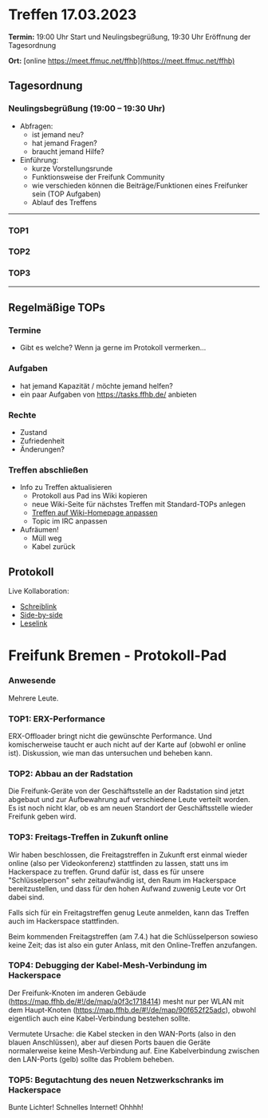 # Treffen 17.03.2023

**Termin:** 19:00 Uhr Start und Neulingsbegrüßung, 19:30 Uhr Eröffnung der Tagesordnung

**Ort:** [online https://meet.ffmuc.net/ffhb](https://meet.ffmuc.net/ffhb)

## Tagesordnung
### Neulingsbegrüßung (19:00 – 19:30 Uhr)

- Abfragen:
    - ist jemand neu?
    - hat jemand Fragen?
    - braucht jemand Hilfe?
- Einführung:
    - kurze Vorstellungsrunde
    - Funktionsweise der Freifunk Community
    - wie verschieden können die Beiträge/Funktionen eines Freifunker sein (TOP Aufgaben)
    - Ablauf des Treffens

---
### TOP1


### TOP2


### TOP3


---
## Regelmäßige TOPs

### Termine

- Gibt es welche? Wenn ja gerne im Protokoll vermerken...

### Aufgaben

- hat jemand Kapazität / möchte jemand helfen?
- ein paar Aufgaben von https://tasks.ffhb.de/ anbieten

### Rechte

- Zustand
- Zufriedenheit
- Änderungen?

### Treffen abschließen

- Info zu Treffen aktualisieren
  - Protokoll aus Pad ins Wiki kopieren
  - neue Wiki-Seite für nächstes Treffen mit Standard-TOPs anlegen
  - [Treffen auf Wiki-Homepage anpassen](https://wiki.bremen.freifunk.net/Home)
  - Topic im IRC anpassen
- Aufräumen!
  - Müll weg
  - Kabel zurück

## Protokoll

Live Kollaboration:

* [Schreiblink](https://hackmd.io/AwDgnA7ATArKC0BGGBjAzPALAUzSeARgYgGzxQAmEFFwiKBEKAhkA===?edit)
* [Side-by-side](https://hackmd.io/AwDgnA7ATArKC0BGGBjAzPALAUzSeARgYgGzxQAmEFFwiKBEKAhkA===?both)
* [Leselink](https://hackmd.io/AwDgnA7ATArKC0BGGBjAzPALAUzSeARgYgGzxQAmEFFwiKBEKAhkA===?view)

# Freifunk Bremen - Protokoll-Pad

### Anwesende
Mehrere Leute.


### TOP1: ERX-Performance
ERX-Offloader bringt nicht die gewünschte Performance. Und komischerweise taucht er auch nicht auf der Karte auf (obwohl er online ist). Diskussion, wie man das untersuchen und beheben kann.

### TOP2: Abbau an der Radstation
Die Freifunk-Geräte von der Geschäftsstelle an der Radstation sind jetzt abgebaut und zur Aufbewahrung auf verschiedene Leute verteilt worden. Es ist noch nicht klar, ob es am neuen Standort der Geschäftsstelle wieder Freifunk geben wird.

### TOP3: Freitags-Treffen in Zukunft online
Wir haben beschlossen, die Freitagstreffen in Zukunft erst einmal wieder online (also per Videokonferenz) stattfinden zu lassen, statt uns im Hackerspace zu treffen. Grund dafür ist, dass es für unsere "Schlüsselperson" sehr zeitaufwändig ist, den Raum im Hackerspace bereitzustellen, und dass für den hohen Aufwand zuwenig Leute vor Ort dabei sind.

Falls sich für ein Freitagstreffen genug Leute anmelden, kann das Treffen auch im Hackerspace stattfinden.

Beim kommenden Freitagstreffen (am 7.4.) hat die Schlüsselperson sowieso keine Zeit; das ist also ein guter Anlass, mit den Online-Treffen anzufangen.

### TOP4: Debugging der Kabel-Mesh-Verbindung im Hackerspace
Der Freifunk-Knoten im anderen Gebäude (<https://map.ffhb.de/#!/de/map/a0f3c1718414>) mesht nur per WLAN mit dem Haupt-Knoten (<https://map.ffhb.de/#!/de/map/90f652f25adc>), obwohl eigentlich auch eine Kabel-Verbindung bestehen sollte.

Vermutete Ursache: die Kabel stecken in den WAN-Ports (also in den blauen Anschlüssen), aber auf diesen Ports bauen die Geräte normalerweise keine Mesh-Verbindung auf. Eine Kabelverbindung zwischen den LAN-Ports (gelb) sollte das Problem beheben.

### TOP5: Begutachtung des neuen Netzwerkschranks im Hackerspace
Bunte Lichter! Schnelles Internet! Ohhhh!
